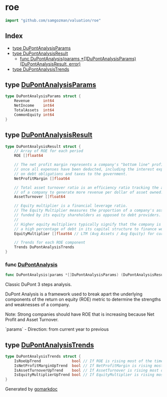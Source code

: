 <!-- Code generated by gomarkdoc. DO NOT EDIT -->

# roe

```go
import "github.com/samgozman/valuation/roe"
```

## Index

- [type DuPontAnalysisParams](<#type-dupontanalysisparams>)
- [type DuPontAnalysisResult](<#type-dupontanalysisresult>)
  - [func DuPontAnalysis(params *[]DuPontAnalysisParams) (DuPontAnalysisResult, error)](<#func-dupontanalysis>)
- [type DuPontAnalysisTrends](<#type-dupontanalysistrends>)


## type [DuPontAnalysisParams](<https://github.com/samgozman/valuation/blob/main/roe/dupont.go#L5-L10>)

```go
type DuPontAnalysisParams struct {
    Revenue      int64
    NetIncome    int64
    TotalAssets  int64
    CommonEquity int64
}
```

## type [DuPontAnalysisResult](<https://github.com/samgozman/valuation/blob/main/roe/dupont.go#L19-L42>)

```go
type DuPontAnalysisResult struct {
    // Array of ROE for each period
    ROE []float64

    // The net profit margin represents a company's "bottom line" profitability
    // once all expenses have been deducted, including the interest expense payments
    // on debt obligations and taxes to the government.
    NetProfitMargin []float64

    // Total asset turnover ratio is an efficiency ratio tracking the ability
    // of a company to generate more revenue per dollar of asset owned.
    AssetTurnover []float64

    // Equity multiplier is a financial leverage ratio.
    // The Equity Multiplier measures the proportion of a company's assets
    // funded by its equity shareholders as opposed to debt providers.
    //
    // Higher equity multipliers typically signify that the company is utilizing
    // a high percentage of debt in its capital structure to finance working capital needs and asset purchases.
    EquityMultiplier []float64 // LTM (Avg Assets / Avg Equity) for current year

    // Trends for each ROE component
    Trends DuPontAnalysisTrends
}
```

### func [DuPontAnalysis](<https://github.com/samgozman/valuation/blob/main/roe/dupont.go#L52>)

```go
func DuPontAnalysis(params *[]DuPontAnalysisParams) (DuPontAnalysisResult, error)
```

Classic DuPont 3 steps analysis\.

DuPont Analysis is a framework used to break apart the underlying components of the return on equity \(ROE\) metric to determine the strengths and weaknesses of a company\.

Note: Strong companies should have ROE that is increasing because Net Profit and Asset Turnover\.

\`params\` \- Direction: from current year to previous

## type [DuPontAnalysisTrends](<https://github.com/samgozman/valuation/blob/main/roe/dupont.go#L12-L17>)

```go
type DuPontAnalysisTrends struct {
    IsRoeUpTrend              bool // If ROE is rising most of the time during given periods
    IsNetProfitMarginUpTrend  bool // If NetProfitMargin is rising most of the time during given periods
    IsAssetTurnoverUpTrend    bool // If AssetTurnover is rising most of the time during given periods
    IsEquityMultiplierUpTrend bool // If EquityMultiplier is rising most of the time during given periods
}
```



Generated by [gomarkdoc](<https://github.com/princjef/gomarkdoc>)
